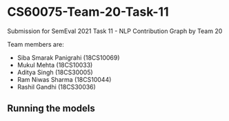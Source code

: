 # CS60075-Team-20-Task-11
Submission for SemEval 2021 Task 11 - NLP Contribution Graph by Team 20

Team members are:

- Siba Smarak Panigrahi (18CS10069)
- Mukul Mehta (18CS10033)
- Aditya Singh (18CS30005)
- Ram Niwas Sharma (18CS10044)
- Rashil Gandhi (18CS30036)



## Running the models

